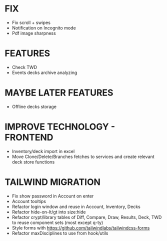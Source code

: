 # FIX
- Fix scroll + swipes
- Notification on Incognito mode
- Pdf image sharpness

# FEATURES
- Check TWD
- Events decks archive analyzing

# MAYBE LATER FEATURES
- Offline decks storage

# IMPROVE TECHNOLOGY - FRONTEND
- Inventory/deck import in excel
- Move Clone/Delete/Branches fetches to services and create relevant deck store functions

# TAILWIND MIGRATION
- Fix show password in Account on enter
- Account tooltips
- Refactor login window and reuse in Account, Inventory, Decks
- Refactor hide-on-lt/gt into size:hide
- Refactor crypt/library tables of Diff, Compare, Draw, Results, Deck, TWD to reuse component sets (most except q-ty)
- Style forms with https://github.com/tailwindlabs/tailwindcss-forms
- Refactor maxDisciplines to use from hook/utils
